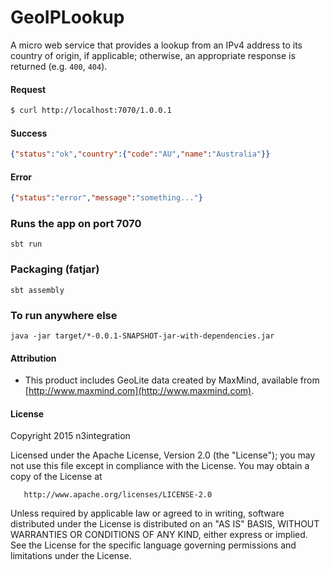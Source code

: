 # GeoIPLookup

A micro web service that provides a lookup from an IPv4 address to its country of origin,
if applicable; otherwise, an appropriate response is returned (e.g. `400`, `404`).

#### Request
```bash
$ curl http://localhost:7070/1.0.0.1
```

#### Success
```json
{"status":"ok","country":{"code":"AU","name":"Australia"}}
```

#### Error
```json
{"status":"error","message":"something..."}
```

### Runs the app on port 7070

    sbt run

### Packaging (fatjar)

    sbt assembly

### To run anywhere else

    java -jar target/*-0.0.1-SNAPSHOT-jar-with-dependencies.jar

#### Attribution

* This product includes GeoLite data created by MaxMind, available
from [http://www.maxmind.com](http://www.maxmind.com).

#### License

   Copyright 2015 n3integration

   Licensed under the Apache License, Version 2.0 (the "License");
   you may not use this file except in compliance with the License.
   You may obtain a copy of the License at

       http://www.apache.org/licenses/LICENSE-2.0

   Unless required by applicable law or agreed to in writing, software
   distributed under the License is distributed on an "AS IS" BASIS,
   WITHOUT WARRANTIES OR CONDITIONS OF ANY KIND, either express or implied.
   See the License for the specific language governing permissions and
   limitations under the License.
